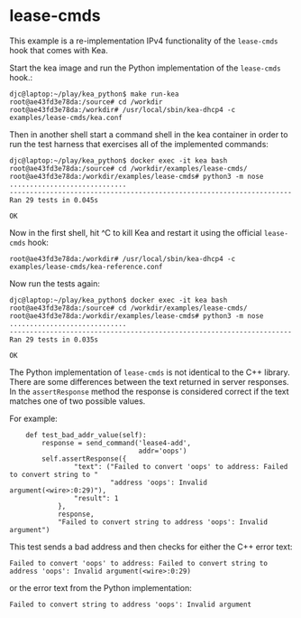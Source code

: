 # lease-cmds
This example is a re-implementation IPv4 functionality of the `lease-cmds` hook that
comes with Kea.

Start the kea image and run the Python implementation of the `lease-cmds` hook.:
```
djc@laptop:~/play/kea_python$ make run-kea
root@ae43fd3e78da:/source# cd /workdir
root@ae43fd3e78da:/workdir# /usr/local/sbin/kea-dhcp4 -c examples/lease-cmds/kea.conf
```

Then in another shell start a command shell in the kea container in order to run the test
harness that exercises all of the implemented commands:
```
djc@laptop:~/play/kea_python$ docker exec -it kea bash
root@ae43fd3e78da:/source# cd /workdir/examples/lease-cmds/
root@ae43fd3e78da:/workdir/examples/lease-cmds# python3 -m nose
.............................
----------------------------------------------------------------------
Ran 29 tests in 0.045s

OK
```

Now in the first shell, hit ^C to kill Kea and restart it using the official `lease-cmds` hook:
```
root@ae43fd3e78da:/workdir# /usr/local/sbin/kea-dhcp4 -c examples/lease-cmds/kea-reference.conf 
```

Now run the tests again:
```
djc@laptop:~/play/kea_python$ docker exec -it kea bash
root@ae43fd3e78da:/source# cd /workdir/examples/lease-cmds/
root@ae43fd3e78da:/workdir/examples/lease-cmds# python3 -m nose
.............................
----------------------------------------------------------------------
Ran 29 tests in 0.035s

OK
```

The Python implementation of `lease-cmds` is not identical to the C++ library.  There are some
differences between the text returned in server responses.  In the `assertResponse` method the
response is considered correct if the text matches one of two possible values.

For example:
```
    def test_bad_addr_value(self):
        response = send_command('lease4-add',
                                addr='oops')
        self.assertResponse({
                "text": ("Failed to convert 'oops' to address: Failed to convert string to "
                         "address 'oops': Invalid argument(<wire>:0:29)"),
                "result": 1
            },
            response,
            "Failed to convert string to address 'oops': Invalid argument")
```
This test sends a bad address and then checks for either the C++ error text:
```
Failed to convert 'oops' to address: Failed to convert string to address 'oops': Invalid argument(<wire>:0:29)
```

or the error text from the Python implementation:
```
Failed to convert string to address 'oops': Invalid argument
```